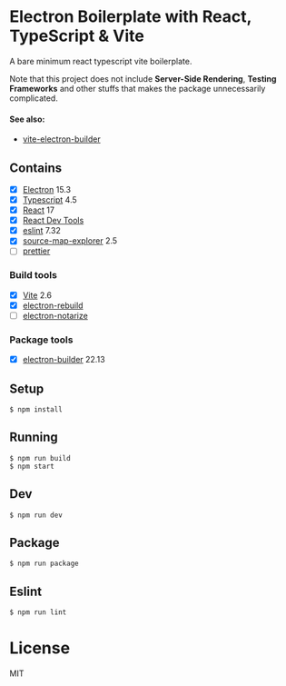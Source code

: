 # Electron Boilerplate with React, TypeScript & Vite

A bare minimum react typescript vite boilerplate.

Note that this project does not include **Server-Side Rendering**,  **Testing Frameworks** and other stuffs that makes the package unnecessarily complicated.

#### See also:
- [vite-electron-builder](https://github.com/cawa-93/vite-electron-builder)
  
## Contains

- [x] [Electron](https://electronjs.org/) 15.3
- [x] [Typescript](https://www.typescriptlang.org/) 4.5
- [x] [React](https://facebook.github.io/react/) 17
- [x] [React Dev Tools](https://github.com/facebook/react)
- [x] [eslint](https://eslint.org/) 7.32
- [x] [source-map-explorer](https://github.com/danvk/source-map-explorer) 2.5
- [ ] [prettier](https://prettier.io/)

### Build tools

- [x] [Vite](https://vitejs.dev/) 2.6
- [x] [electron-rebuild]()
- [ ] [electron-notarize](https://github.com/electron/electron-notarize)

### Package tools

- [x] [electron-builder](https://www.electron.build/) 22.13

## Setup

```
$ npm install
```

## Running

```
$ npm run build
$ npm start
```

## Dev

```
$ npm run dev
```

## Package

```
$ npm run package
```

## Eslint

```
$ npm run lint
```

# License

MIT
